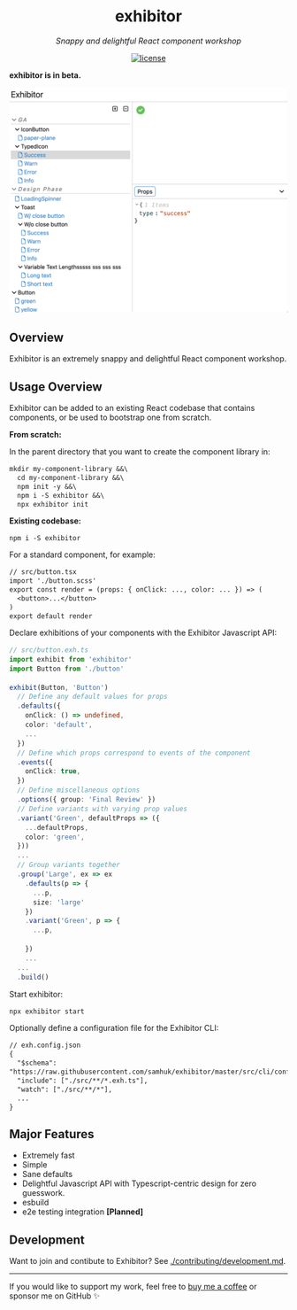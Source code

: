 <h1 align="center">exhibitor</h1>
<p align="center">
  <em>Snappy and delightful React component workshop</em>
</p>

<p align="center">
  <a href="https://img.shields.io/badge/License-MIT-green.svg" target="_blank">
    <img src="https://img.shields.io/badge/License-MIT-green.svg" alt="license" />
  </a>
</p>

**exhibitor is in beta.**

![](./img/img1.png)

## Overview

Exhibitor is an extremely snappy and delightful React component workshop.

## Usage Overview

Exhibitor can be added to an existing React codebase that contains components, or be used to bootstrap one from scratch.

**From scratch:**

In the parent directory that you want to create the component library in:

```
mkdir my-component-library &&\
  cd my-component-library &&\
  npm init -y &&\
  npm i -S exhibitor &&\
  npx exhibitor init
```

**Existing codebase:**

```
npm i -S exhibitor
```

For a standard component, for example:

```tsx
// src/button.tsx
import './button.scss'
export const render = (props: { onClick: ..., color: ... }) => (
  <button>...</button>
)
export default render
```

Declare exhibitions of your components with the Exhibitor Javascript API:

```typescript
// src/button.exh.ts
import exhibit from 'exhibitor'
import Button from './button'

exhibit(Button, 'Button')
  // Define any default values for props
  .defaults({
    onClick: () => undefined,
    color: 'default',
    ...
  })
  // Define which props correspond to events of the component
  .events({
    onClick: true,
  })
  // Define miscellaneous options
  .options({ group: 'Final Review' })
  // Define variants with varying prop values
  .variant('Green', defaultProps => ({
    ...defaultProps,
    color: 'green',
  }))
  ...
  // Group variants together
  .group('Large', ex => ex
    .defaults(p => {
      ...p,
      size: 'large'
    })
    .variant('Green', p => {
      ...p,

    })
    ...
  ...
  .build()
```

Start exhibitor:

```
npx exhibitor start
```

Optionally define a configuration file for the Exhibitor CLI:

```jsonc
// exh.config.json
{
  "$schema": "https://raw.githubusercontent.com/samhuk/exhibitor/master/src/cli/config/schema.json", 
  "include": ["./src/**/*.exh.ts"],
  "watch": ["./src/**/*"],
  ...
}
```

## Major Features

* Extremely fast
* Simple
* Sane defaults
* Delightful Javascript API with Typescript-centric design for zero guesswork.
* esbuild
* e2e testing integration **[Planned]**

## Development

Want to join and contibute to Exhibitor? See [./contributing/development.md](./contributing/development.md).

---

If you would like to support my work, feel free to [buy me a coffee](https://www.buymeacoffee.com/samhuk) or sponsor me on GitHub ✨
